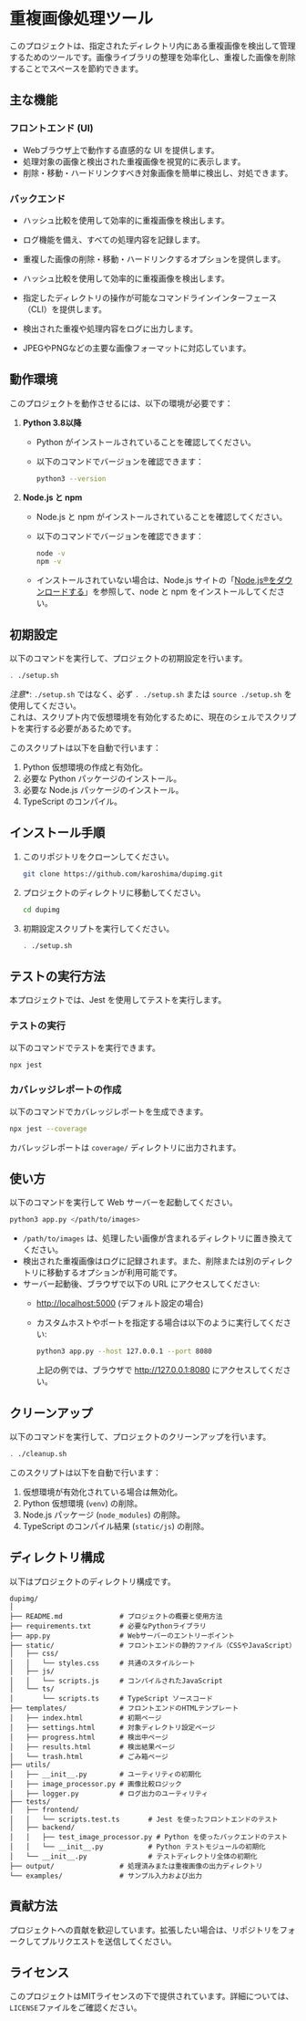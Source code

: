 # 重複画像処理ツール

このプロジェクトは、指定されたディレクトリ内にある重複画像を検出して管理するためのツールです。画像ライブラリの整理を効率化し、重複した画像を削除することでスペースを節約できます。

## 主な機能

### フロントエンド (UI)

- Webブラウザ上で動作する直感的な UI を提供します。
- 処理対象の画像と検出された重複画像を視覚的に表示します。
- 削除・移動・ハードリンクすべき対象画像を簡単に検出し、対処できます。

### バックエンド

- ハッシュ比較を使用して効率的に重複画像を検出します。
- ログ機能を備え、すべての処理内容を記録します。
- 重複した画像の削除・移動・ハードリンクするオプションを提供します。

- ハッシュ比較を使用して効率的に重複画像を検出します。
- 指定したディレクトリの操作が可能なコマンドラインインターフェース（CLI）を提供します。
- 検出された重複や処理内容をログに出力します。
- JPEGやPNGなどの主要な画像フォーマットに対応しています。

## 動作環境

このプロジェクトを動作させるには、以下の環境が必要です：

1. **Python 3.8以降**
   - Python がインストールされていることを確認してください。
   - 以下のコマンドでバージョンを確認できます：

     ```bash
     python3 --version
     ```

2. **Node.js と npm**
   - Node.js と npm がインストールされていることを確認してください。
   - 以下のコマンドでバージョンを確認できます：

     ```bash
     node -v
     npm -v
     ```

   - インストールされていない場合は、Node.js サイトの「[Node.js®をダウンロードする](https://nodejs.org/ja/download)」を参照して、node と npm をインストールしてください。

## 初期設定

以下のコマンドを実行して、プロジェクトの初期設定を行います。

```bash
. ./setup.sh
```

 *注意**: `./setup.sh` ではなく、必ず `. ./setup.sh` または `source ./setup.sh` を使用してください。  
これは、スクリプト内で仮想環境を有効化するために、現在のシェルでスクリプトを実行する必要があるためです。

このスクリプトは以下を自動で行います：

1. Python 仮想環境の作成と有効化。
2. 必要な Python パッケージのインストール。
3. 必要な Node.js パッケージのインストール。
4. TypeScript のコンパイル。

## インストール手順

1. このリポジトリをクローンしてください。

    ```bash
    git clone https://github.com/karoshima/dupimg.git
    ```

2. プロジェクトのディレクトリに移動してください。

    ```bash
    cd dupimg
    ```

3. 初期設定スクリプトを実行してください。

    ```bash
    . ./setup.sh
    ```

## テストの実行方法

本プロジェクトでは、Jest を使用してテストを実行します。

### テストの実行

以下のコマンドでテストを実行できます。

```bash
npx jest
```

### カバレッジレポートの作成

以下のコマンドでカバレッジレポートを生成できます。

```bash
npx jest --coverage
```

カバレッジレポートは `coverage/` ディレクトリに出力されます。

## 使い方

以下のコマンドを実行して Web サーバーを起動してください。

```bash
python3 app.py </path/to/images>
```

- `/path/to/images` は、処理したい画像が含まれるディレクトリに置き換えてください。
- 検出された重複画像はログに記録されます。また、削除または別のディレクトリに移動するオプションが利用可能です。
- サーバー起動後、ブラウザで以下の URL にアクセスしてください:
  - <http://localhost:5000> (デフォルト設定の場合)
  - カスタムホストやポートを指定する場合は以下のように実行してください:

    ```bash
    python3 app.py --host 127.0.0.1 --port 8080
    ```

    上記の例では、ブラウザで <http://127.0.0.1:8080> にアクセスしてください。

## クリーンアップ

以下のコマンドを実行して、プロジェクトのクリーンアップを行います。

```bash
. ./cleanup.sh
```

このスクリプトは以下を自動で行います：

1. 仮想環境が有効化されている場合は無効化。
2. Python 仮想環境 (`venv`) の削除。
3. Node.js パッケージ (`node_modules`) の削除。
4. TypeScript のコンパイル結果 (`static/js`) の削除。

## ディレクトリ構成

以下はプロジェクトのディレクトリ構成です。

```plaintext
dupimg/
│
├── README.md              # プロジェクトの概要と使用方法
├── requirements.txt       # 必要なPythonライブラリ
├── app.py                 # Webサーバーのエントリーポイント
├── static/                # フロントエンドの静的ファイル（CSSやJavaScript）
│   ├── css/
│   │   └── styles.css     # 共通のスタイルシート
│   ├── js/
│   │   └── scripts.js     # コンパイルされたJavaScript
│   └── ts/
│       └── scripts.ts     # TypeScript ソースコード
├── templates/             # フロントエンドのHTMLテンプレート
│   ├── index.html         # 初期ページ
│   ├── settings.html      # 対象ディレクトリ設定ページ
│   ├── progress.html      # 検出中ページ
│   ├── results.html       # 検出結果ページ
│   └── trash.html         # ごみ箱ページ
├── utils/
│   ├── __init__.py        # ユーティリティの初期化
│   ├── image_processor.py # 画像比較ロジック
│   ├── logger.py          # ログ出力のユーティリティ
├── tests/
│   ├── frontend/
│   │   └── scripts.test.ts       # Jest を使ったフロントエンドのテスト
│   ├── backend/
│   │   ├── test_image_processor.py # Python を使ったバックエンドのテスト
│   │   └── __init__.py           # Python テストモジュールの初期化
│   └── __init__.py               # テストディレクトリ全体の初期化
├── output/                # 処理済みまたは重複画像の出力ディレクトリ
└── examples/              # サンプル入力および出力
```

## 貢献方法

プロジェクトへの貢献を歓迎しています。拡張したい場合は、リポジトリをフォークしてプルリクエストを送信してください。

## ライセンス

このプロジェクトはMITライセンスの下で提供されています。詳細については、`LICENSE`ファイルをご確認ください。
